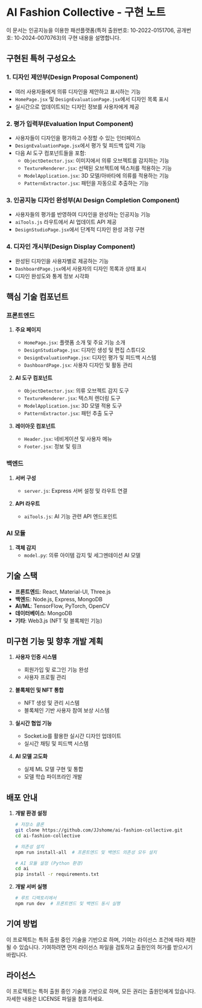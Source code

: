 # AI Fashion Collective - 구현 노트

이 문서는 인공지능을 이용한 패션플랫폼(특허 출원번호: 10-2022-0151706, 공개번호: 10-2024-0070763)의 구현 내용을 설명합니다.

## 구현된 특허 구성요소

### 1. 디자인 제안부(Design Proposal Component)
- 여러 사용자들에게 의류 디자인을 제안하고 표시하는 기능
- `HomePage.jsx` 및 `DesignEvaluationPage.jsx`에서 디자인 목록 표시
- 실시간으로 업데이트되는 디자인 정보를 사용자에게 제공

### 2. 평가 입력부(Evaluation Input Component)
- 사용자들이 디자인을 평가하고 수정할 수 있는 인터페이스
- `DesignEvaluationPage.jsx`에서 평가 및 피드백 입력 기능
- 다음 AI 도구 컴포넌트들을 포함:
  - `ObjectDetector.jsx`: 이미지에서 의류 오브젝트를 감지하는 기능
  - `TextureRenderer.jsx`: 선택된 오브젝트에 텍스처를 적용하는 기능
  - `ModelApplication.jsx`: 3D 모델/아바타에 의류를 적용하는 기능
  - `PatternExtractor.jsx`: 패턴을 자동으로 추출하는 기능

### 3. 인공지능 디자인 완성부(AI Design Completion Component)
- 사용자들의 평가를 반영하여 디자인을 완성하는 인공지능 기능
- `aiTools.js` 라우트에서 AI 업데이트 API 제공
- `DesignStudioPage.jsx`에서 단계적 디자인 완성 과정 구현

### 4. 디자인 개시부(Design Display Component)
- 완성된 디자인을 사용자별로 제공하는 기능
- `DashboardPage.jsx`에서 사용자의 디자인 목록과 상태 표시
- 디자인 완성도와 통계 정보 시각화

## 핵심 기술 컴포넌트

### 프론트엔드
1. **주요 페이지**
   - `HomePage.jsx`: 플랫폼 소개 및 주요 기능 소개
   - `DesignStudioPage.jsx`: 디자인 생성 및 편집 스튜디오
   - `DesignEvaluationPage.jsx`: 디자인 평가 및 피드백 시스템
   - `DashboardPage.jsx`: 사용자 디자인 및 활동 관리

2. **AI 도구 컴포넌트**
   - `ObjectDetector.jsx`: 의류 오브젝트 감지 도구
   - `TextureRenderer.jsx`: 텍스처 렌더링 도구
   - `ModelApplication.jsx`: 3D 모델 적용 도구
   - `PatternExtractor.jsx`: 패턴 추출 도구

3. **레이아웃 컴포넌트**
   - `Header.jsx`: 네비게이션 및 사용자 메뉴
   - `Footer.jsx`: 정보 및 링크

### 백엔드
1. **서버 구성**
   - `server.js`: Express 서버 설정 및 라우트 연결

2. **API 라우트**
   - `aiTools.js`: AI 기능 관련 API 엔드포인트

### AI 모듈
1. **객체 감지**
   - `model.py`: 의류 아이템 감지 및 세그멘테이션 AI 모델

## 기술 스택

- **프론트엔드**: React, Material-UI, Three.js
- **백엔드**: Node.js, Express, MongoDB
- **AI/ML**: TensorFlow, PyTorch, OpenCV
- **데이터베이스**: MongoDB
- **기타**: Web3.js (NFT 및 블록체인 기능)

## 미구현 기능 및 향후 개발 계획

1. **사용자 인증 시스템**
   - 회원가입 및 로그인 기능 완성
   - 사용자 프로필 관리

2. **블록체인 및 NFT 통합**
   - NFT 생성 및 관리 시스템
   - 블록체인 기반 사용자 참여 보상 시스템

3. **실시간 협업 기능**
   - Socket.io를 활용한 실시간 디자인 업데이트
   - 실시간 채팅 및 피드백 시스템

4. **AI 모델 고도화**
   - 실제 ML 모델 구현 및 통합
   - 모델 학습 파이프라인 개발

## 배포 안내

1. **개발 환경 설정**
   ```bash
   # 저장소 클론
   git clone https://github.com/JJshome/ai-fashion-collective.git
   cd ai-fashion-collective
   
   # 의존성 설치
   npm run install-all  # 프론트엔드 및 백엔드 의존성 모두 설치
   
   # AI 모듈 설정 (Python 환경)
   cd ai
   pip install -r requirements.txt
   ```

2. **개발 서버 실행**
   ```bash
   # 루트 디렉토리에서
   npm run dev  # 프론트엔드 및 백엔드 동시 실행
   ```

## 기여 방법

이 프로젝트는 특허 출원 중인 기술을 기반으로 하며, 기여는 라이선스 조건에 따라 제한될 수 있습니다.
기여하려면 먼저 라이선스 파일을 검토하고 출원인의 허가를 받으시기 바랍니다.

## 라이선스

이 프로젝트는 특허 출원 중인 기술을 기반으로 하며, 모든 권리는 출원인에게 있습니다.
자세한 내용은 LICENSE 파일을 참조하세요.